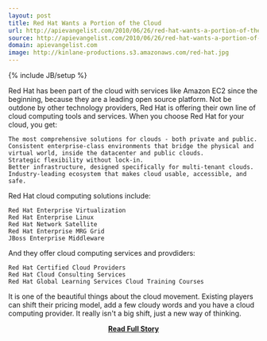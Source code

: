 ```yaml
---
layout: post
title: Red Hat Wants a Portion of the Cloud
url: http://apievangelist.com/2010/06/26/red-hat-wants-a-portion-of-the-cloud/
source: http://apievangelist.com/2010/06/26/red-hat-wants-a-portion-of-the-cloud/
domain: apievangelist.com
image: http://kinlane-productions.s3.amazonaws.com/red-hat.jpg
---
```

{% include JB/setup %}<p>Red Hat has been part of the cloud with services like Amazon EC2 since the beginning, because they are a leading open source platform. Not be outdone by other technology providers, Red Hat is offering their own line of cloud computing tools and services. When you choose Red Hat for your cloud, you get:

	The most comprehensive solutions for clouds - both private and public.
	Consistent enterprise-class environments that bridge the physical and virtual world, inside the datacenter and public clouds.
	Strategic flexibility without lock-in.
	Better infrastructure, designed specifically for multi-tenant clouds.
	Industry-leading ecosystem that makes cloud usable, accessible, and safe.

Red Hat cloud computing solutions include:

	Red Hat Enterprise Virtualization
	Red Hat Enterprise Linux
	Red Hat Network Satellite
	Red Hat Enterprise MRG Grid
	JBoss Enterprise Middleware

And they offer cloud computing services and provdiders:

	Red Hat Certified Cloud Providers
	Red Hat Cloud Consulting Services
	Red Hat Global Learning Services Cloud Training Courses

It is one of the beautiful things about the cloud movement. Existing players can shift their pricing model, add a few cloudy words and you have a cloud computing provider. It really isn't a big shift, just a new way of thinking.</p>
<center><p><a href="http://apievangelist.com/2010/06/26/red-hat-wants-a-portion-of-the-cloud/" style='padding:25px; font-sze:18px; font-weight: bold;'>Read Full Story</a></p></center>
